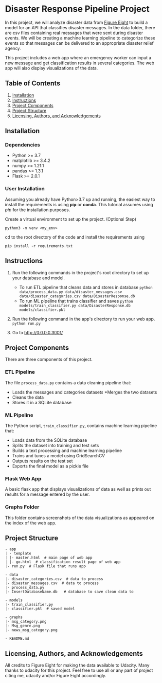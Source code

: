 # Disaster Response Pipeline Project

In this project, we will analyze disaster data from 
[Figure Eight](https://appen.com/) to build a model for an API that classifies 
disaster messages.
In the data folder, there are csv files containing real messages that were sent 
during disaster events. We will be creating a machine learning pipeline to 
categorize these events so that messages can be delivered to an appropriate 
disaster relief agency.

This project includes a web app where an emergency worker can input a new 
message and get classification results in several categories. 
The web app will also display visualizations of the data. 

## Table of Contents
1. [Installation](#installation)
2. [Instructions](#instructions)
3. [Project Components](#project-components)
4. [Project Structure](#project-structure)
5. [Licensing, Authors, and Acknowledgements](#licensing-authors-and-acknowledgements)

## Installation
### Dependencies
* Python >= 3.7
* matplotlib >= 3.4.2
* numpy >= 1.21.1
* pandas >= 1.3.1
* Flask >= 2.0.1

### User Installation
Assuming you already have Python>3.7 up and running, the easiest way to install 
the requirements is using **pip** or **conda**. This tutorial assumes using _pip_
for the installation purposes.

Create a virtual environment to set up the project. (Optional Step)

``
python3 -m venv <my_env>
``

cd to the root directory of the code and install the requirements using

``
pip install -r requirements.txt
``

## Instructions
1. Run the following commands in the project's root directory to set up your database and model.

    - To run ETL pipeline that cleans data and stores in database
        `python data/process_data.py data/disaster_messages.csv data/disaster_categories.csv data/DisasterResponse.db`
    - To run ML pipeline that trains classifier and saves
        `python models/train_classifier.py data/DisasterResponse.db models/classifier.pkl`

2. Run the following command in the app's directory to run your web app.
    `python run.py`

3. Go to http://0.0.0.0:3001/

## Project Components
There are three components of this project.

### ETL Pipeline
The file `process_data.py` contains a data cleaning pipeline that:

* Loads the messages and categories datasets
*Merges the two datasets
* Cleans the data
* Stores it in a SQLite database 

### ML Pipeline
The Python script, `train_classifier.py`, contains machine learning pipeline that:

* Loads data from the SQLite database
* Splits the dataset into training and test sets
* Builds a text processing and machine learning pipeline
* Trains and tunes a model using GridSearchCV
* Outputs results on the test set
* Exports the final model as a pickle file 

### Flask Web App

A basic flask app that displays visualizations of data as well as prints out 
results for a message entered by the user.

### Graphs Folder

This folder contains screenshots of the data visualizations as appeared on the 
index of the web app.

## Project Structure

```
- app
| - template
| |- master.html  # main page of web app
| |- go.html  # classification result page of web app
|- run.py  # Flask file that runs app

- data
|- disaster_categories.csv  # data to process 
|- disaster_messages.csv  # data to process
|- process_data.py
|- InsertDatabaseName.db   # database to save clean data to

- models
|- train_classifier.py
|- classifier.pkl  # saved model 

- graphs
|- msg_category.png
|- Msg_genre.png
|- news_msg_category.png

- README.md

```

## Licensing, Authors, and Acknowledgements
All credits to Figure Eight for making the data available to Udacity. Many 
thanks to udacity for this project. Feel free to use all or any part of project
citing me, udacity and/or Figure Eight accordingly.
